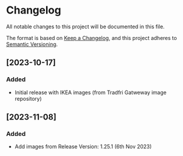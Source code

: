 # Changelog

All notable changes to this project will be documented in this file.

The format is based on [Keep a Changelog](https://keepachangelog.com/en/1.0.0/),
and this project adheres to [Semantic Versioning](https://semver.org/spec/v2.0.0.html).

## [2023-10-17]
### Added
- Initial release with IKEA images (from Tradfri Gatweway image repository)

## [2023-11-08]
### Added
- Add images from Release Version: 1.25.1 (6th Nov 2023)
